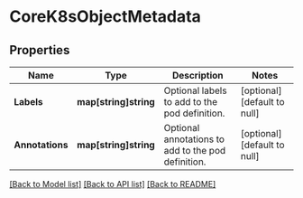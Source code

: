 # CoreK8sObjectMetadata

## Properties
Name | Type | Description | Notes
------------ | ------------- | ------------- | -------------
**Labels** | **map[string]string** | Optional labels to add to the pod definition. | [optional] [default to null]
**Annotations** | **map[string]string** | Optional annotations to add to the pod definition. | [optional] [default to null]

[[Back to Model list]](../README.md#documentation-for-models) [[Back to API list]](../README.md#documentation-for-api-endpoints) [[Back to README]](../README.md)


